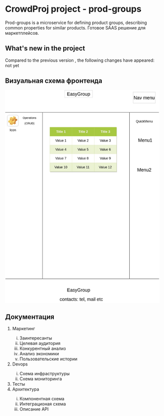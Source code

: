 <h1>CrowdProj project - prod-groups </h1>

Prod-groups is a microservice for defining product groups, describing common properties for similar products. Готовое
SAAS решение для маркетплейсов.

<h2> What's new in the project</h2>
Compared to the previous version , the following changes have appeared: not yet

<h2> Визуальная схема фронтенда</h2>
<img src="resources/EasyGroup.jpg" alt="frontend schema">
<h2> Документация </h2>
<ol> 
<li>Маркетинг</li>
    <ol type="i">
        <li>Заинтересанты</li>
        <li>Целевая аудитория</li>
        <li>Конкурентный анализ</li>
        <li>Анализ экономики</li>
        <li>Пользовательские истории</li>
    </ol>
<li>Devops</li>
    <ol type="i">
        <li>Схема инфраструктуры</li>
        <li>Схема мониторинга</li>
    </ol>
<li>Тесты</li>
<li>Архитектура</li>
    <ol type="i">
        <li>Компонентная схема</li>
        <li>Интеграционая схема</li>
        <li>Описание API</li>
    </ol>
</ol>    
    